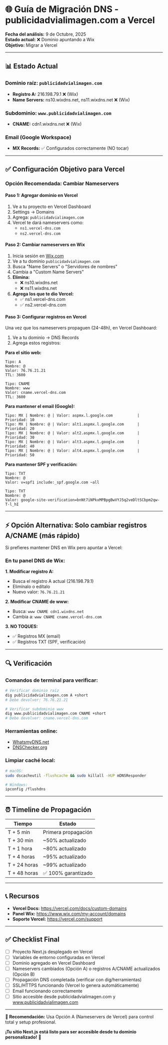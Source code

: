 # 🌐 Guía de Migración DNS - publicidadvialimagen.com a Vercel

**Fecha del análisis:** 9 de Octubre, 2025  
**Estado actual:** ❌ Dominio apuntando a Wix  
**Objetivo:** Migrar a Vercel

---

## 📊 Estado Actual

### Dominio raíz: `publicidadvialimagen.com`
- **Registro A:** 216.198.79.1 ❌ (Wix)
- **Name Servers:** ns10.wixdns.net, ns11.wixdns.net ❌ (Wix)

### Subdominio: `www.publicidadvialimagen.com`
- **CNAME:** cdn1.wixdns.net ❌ (Wix)

### Email (Google Workspace)
- **MX Records:** ✅ Configurados correctamente (NO tocar)

---

## ✅ Configuración Objetivo para Vercel

### Opción Recomendada: Cambiar Nameservers

#### Paso 1: Agregar dominio en Vercel
1. Ve a tu proyecto en Vercel Dashboard
2. Settings → Domains
3. Agrega: `publicidadvialimagen.com`
4. Vercel te dará nameservers como:
   - `ns1.vercel-dns.com`
   - `ns2.vercel-dns.com`

#### Paso 2: Cambiar nameservers en Wix
1. Inicia sesión en [Wix.com](https://www.wix.com/my-account/domains)
2. Ve a tu dominio `publicidadvialimagen.com`
3. Busca "Name Servers" o "Servidores de nombres"
4. Cambia a "Custom Name Servers"
5. **Elimina:**
   - ❌ ns10.wixdns.net
   - ❌ ns11.wixdns.net
6. **Agrega los que te dio Vercel:**
   - ✅ ns1.vercel-dns.com
   - ✅ ns2.vercel-dns.com

#### Paso 3: Configurar registros en Vercel
Una vez que los nameservers propaguen (24-48h), en Vercel Dashboard:

1. Ve a tu dominio → DNS Records
2. Agrega estos registros:

**Para el sitio web:**
```
Tipo: A
Nombre: @
Valor: 76.76.21.21
TTL: 3600
```

```
Tipo: CNAME
Nombre: www
Valor: cname.vercel-dns.com
TTL: 3600
```

**Para mantener el email (Google):**
```
Tipo: MX | Nombre: @ | Valor: aspmx.l.google.com           | Prioridad: 10
Tipo: MX | Nombre: @ | Valor: alt1.aspmx.l.google.com      | Prioridad: 20
Tipo: MX | Nombre: @ | Valor: alt2.aspmx.l.google.com      | Prioridad: 30
Tipo: MX | Nombre: @ | Valor: alt3.aspmx.l.google.com      | Prioridad: 40
Tipo: MX | Nombre: @ | Valor: alt4.aspmx.l.google.com      | Prioridad: 50
```

**Para mantener SPF y verificación:**
```
Tipo: TXT
Nombre: @
Valor: v=spf1 include:_spf.google.com ~all
```

```
Tipo: TXT
Nombre: @
Valor: google-site-verification=bnNt7iNPkxMPBpgBwVYJ5q2veDltSCbpm2qw-T-l_hI
```

---

## ⚡ Opción Alternativa: Solo cambiar registros A/CNAME (más rápido)

Si prefieres mantener DNS en Wix pero apuntar a Vercel:

### En tu panel DNS de Wix:

**1. Modificar registro A:**
- Busca el registro A actual (216.198.79.1)
- Elimínalo o edítalo
- Nuevo valor: `76.76.21.21`

**2. Modificar CNAME de www:**
- Busca: `www CNAME cdn1.wixdns.net`
- Cambia a: `www CNAME cname.vercel-dns.com`

**3. NO TOQUES:**
- ✅ Registros MX (email)
- ✅ Registros TXT (SPF, verificación)

---

## 🔍 Verificación

### Comandos de terminal para verificar:

```bash
# Verificar dominio raíz
dig publicidadvialimagen.com A +short
# Debe devolver: 76.76.21.21

# Verificar subdominio www
dig www.publicidadvialimagen.com CNAME +short
# Debe devolver: cname.vercel-dns.com
```

### Herramientas online:
- [WhatsmyDNS.net](https://www.whatsmydns.net/#A/publicidadvialimagen.com)
- [DNSChecker.org](https://dnschecker.org/)

### Limpiar caché local:
```bash
# macOS:
sudo dscacheutil -flushcache && sudo killall -HUP mDNSResponder

# Windows:
ipconfig /flushdns
```

---

## ⏰ Timeline de Propagación

| Tiempo | Estado |
|--------|--------|
| T + 5 min | Primera propagación |
| T + 30 min | ~50% actualizado |
| T + 1 hora | ~80% actualizado |
| T + 4 horas | ~95% actualizado |
| T + 24 horas | ~99% actualizado |
| T + 48 horas | ✅ 100% garantizado |

---

## 📞 Recursos

- **Vercel Docs:** https://vercel.com/docs/custom-domains
- **Panel Wix:** https://www.wix.com/my-account/domains
- **Soporte Vercel:** https://vercel.com/support

---

## ✅ Checklist Final

- [ ] Proyecto Next.js desplegado en Vercel
- [ ] Variables de entorno configuradas en Vercel
- [ ] Dominio agregado en Vercel Dashboard
- [ ] Nameservers cambiados (Opción A) o registros A/CNAME actualizados (Opción B)
- [ ] Propagación DNS completada (verificar con dig/herramientas)
- [ ] SSL/HTTPS funcionando (Vercel lo genera automáticamente)
- [ ] Email funcionando correctamente
- [ ] Sitio accesible desde publicidadvialimagen.com y www.publicidadvialimagen.com

---

**🎯 Recomendación:** Usa Opción A (Nameservers de Vercel) para control total y setup profesional.

**¡Tu sitio Next.js está listo para ser accesible desde tu dominio personalizado!** 🚀


